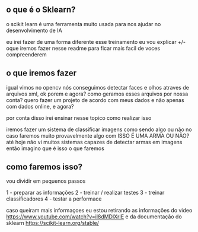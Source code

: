 ## o que é o Sklearn?
o scikit learn é uma ferramenta muito usada para nos ajudar no desenvolvimento de IA

eu irei fazer de uma forma diferente esse treinamento eu vou explicar +/- oque iremos fazer nesse readme para ficar mais facil de voces compreenderem

## o que iremos fazer
igual vimos no opencv nós conseguimos detectar faces e olhos atraves de arquivos xml, ok porem e agora? como geramos esses arquivos por nossa conta? 
quero fazer um projeto de acordo com meus dados e não apenas com dados online, e agora?

por conta disso irei ensinar nesse topico como realizar isso

iremos fazer um sistema de classificar imagens como sendo algo ou não
no caso faremos muito provavelmente algo com ISSO É UMA ARMA OU NÃO?
até hoje não vi muitos sistemas capazes de detectar armas em imagens então imagino que é isso o que faremos

## como faremos isso?
vou dividir em pequenos passos

1 - preparar as informações
2 - treinar / realizar testes
3 - treinar classificadores
4 - testar a performace

caso queiram mais informaçoes eu estou retirando as informações do video
https://www.youtube.com/watch?v=il8dMDlXrIE
e da documentação do sklearn
https://scikit-learn.org/stable/